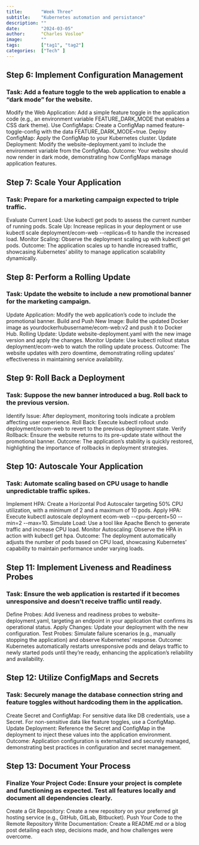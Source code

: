 ```yaml
---
title:       "Week Three"
subtitle:    "Kubernetes automation and persistance"
description: ""
date:        "2024-03-05"
author:      "Charles Vosloo"
image:       ""
tags:        ["tag1", "tag2"]
categories:  ["Tech" ]
---
```

## Step 6: Implement Configuration Management
### Task: Add a feature toggle to the web application to enable a “dark mode” for the website.

Modify the Web Application: Add a simple feature toggle in the application code (e.g., an environment variable FEATURE_DARK_MODE that enables a CSS dark theme).
Use ConfigMaps: Create a ConfigMap named feature-toggle-config with the data FEATURE_DARK_MODE=true.
Deploy ConfigMap: Apply the ConfigMap to your Kubernetes cluster.
Update Deployment: Modify the website-deployment.yaml to include the environment variable from the ConfigMap.
Outcome: Your website should now render in dark mode, demonstrating how ConfigMaps manage application features.
## Step 7: Scale Your Application
### Task: Prepare for a marketing campaign expected to triple traffic.

Evaluate Current Load: Use kubectl get pods to assess the current number of running pods.
Scale Up: Increase replicas in your deployment or use kubectl scale deployment/ecom-web --replicas=6 to handle the increased load.
Monitor Scaling: Observe the deployment scaling up with kubectl get pods.
Outcome: The application scales up to handle increased traffic, showcasing Kubernetes’ ability to manage application scalability dynamically.
## Step 8: Perform a Rolling Update
### Task: Update the website to include a new promotional banner for the marketing campaign.

Update Application: Modify the web application’s code to include the promotional banner.
Build and Push New Image: Build the updated Docker image as yourdockerhubusername/ecom-web:v2 and push it to Docker Hub.
Rolling Update: Update website-deployment.yaml with the new image version and apply the changes.
Monitor Update: Use kubectl rollout status deployment/ecom-web to watch the rolling update process.
Outcome: The website updates with zero downtime, demonstrating rolling updates’ effectiveness in maintaining service availability.
## Step 9: Roll Back a Deployment
### Task: Suppose the new banner introduced a bug. Roll back to the previous version.

Identify Issue: After deployment, monitoring tools indicate a problem affecting user experience.
Roll Back: Execute kubectl rollout undo deployment/ecom-web to revert to the previous deployment state.
Verify Rollback: Ensure the website returns to its pre-update state without the promotional banner.
Outcome: The application’s stability is quickly restored, highlighting the importance of rollbacks in deployment strategies.
## Step 10: Autoscale Your Application
### Task: Automate scaling based on CPU usage to handle unpredictable traffic spikes.

Implement HPA: Create a Horizontal Pod Autoscaler targeting 50% CPU utilization, with a minimum of 2 and a maximum of 10 pods.
Apply HPA: Execute kubectl autoscale deployment ecom-web --cpu-percent=50 --min=2 --max=10.
Simulate Load: Use a tool like Apache Bench to generate traffic and increase CPU load.
Monitor Autoscaling: Observe the HPA in action with kubectl get hpa.
Outcome: The deployment automatically adjusts the number of pods based on CPU load, showcasing Kubernetes’ capability to maintain performance under varying loads.
## Step 11: Implement Liveness and Readiness Probes
### Task: Ensure the web application is restarted if it becomes unresponsive and doesn’t receive traffic until ready.

Define Probes: Add liveness and readiness probes to website-deployment.yaml, targeting an endpoint in your application that confirms its operational status.
Apply Changes: Update your deployment with the new configuration.
Test Probes: Simulate failure scenarios (e.g., manually stopping the application) and observe Kubernetes’ response.
Outcome: Kubernetes automatically restarts unresponsive pods and delays traffic to newly started pods until they’re ready, enhancing the application’s reliability and availability.
## Step 12: Utilize ConfigMaps and Secrets
### Task: Securely manage the database connection string and feature toggles without hardcoding them in the application.

Create Secret and ConfigMap: For sensitive data like DB credentials, use a Secret. For non-sensitive data like feature toggles, use a ConfigMap.
Update Deployment: Reference the Secret and ConfigMap in the deployment to inject these values into the application environment.
Outcome: Application configuration is externalized and securely managed, demonstrating best practices in configuration and secret management.
## Step 13: Document Your Process
### Finalize Your Project Code: Ensure your project is complete and functioning as expected. Test all features locally and document all dependencies clearly.
Create a Git Repository: Create a new repository on your preferred git hosting service (e.g., GitHub, GitLab, Bitbucket).
Push Your Code to the Remote Repository
Write Documentation: Create a README.md or a blog post detailing each step, decisions made, and how challenges were overcome.
